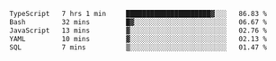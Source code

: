 <!-- <img align='right' src="https://github-readme-stats-eight-rose-90.vercel.app
/api?username=JesusJimenezG&show_icons=true&theme=radical">

### Hi there 👋 My name is Jesús.
- I'm a Computer Engineering student.
- I'm currently working as a Full stack Web developer and native Android Developer.

- Proghead.
- Inlärning svenska
- I also like to translate music on my YouTube channel. [![YouTube Views](https://img.shields.io/youtube/channel/views/UCWnlcC4_sV9Imcy9ysQpxHA?style=social)](https://www.youtube.com/channel/UCWnlcC4_sV9Imcy9ysQpxHA) -->
<!-- ![banner](https://github.com/JesusJimenezG/JesusJimenezG/blob/main/1.png) -->

<!--START_SECTION:waka-->

```txt
TypeScript   7 hrs 1 min     █████████████████████▓░░░   86.83 %
Bash         32 mins         █▓░░░░░░░░░░░░░░░░░░░░░░░   06.67 %
JavaScript   13 mins         ▓░░░░░░░░░░░░░░░░░░░░░░░░   02.76 %
YAML         10 mins         ▓░░░░░░░░░░░░░░░░░░░░░░░░   02.13 %
SQL          7 mins          ▒░░░░░░░░░░░░░░░░░░░░░░░░   01.47 %
```

<!--END_SECTION:waka-->

<!--
**JesusJimenezG/JesusJimenezG** is a ✨ _special_ ✨ repository because its `README.md` (this file) appears on your GitHub profile.

Here are some ideas to get you started:

- 🔭 I’m currently working on ...
- 🌱 I’m currently learning ...
- 👯 I’m looking to collaborate on ...
- 🤔 I’m looking for help with ...
- 💬 Ask me about ...
- 📫 How to reach me: ...
- 😄 Pronouns: ...
- ⚡ Fun fact: ...
-->
